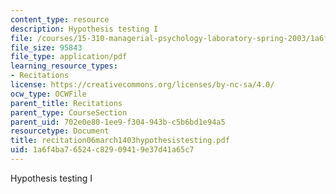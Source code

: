 ```yaml
---
content_type: resource
description: Hypothesis testing I
file: /courses/15-310-managerial-psychology-laboratory-spring-2003/1a6f4ba76524c82909419e37d41a65c7_recitation06march1403hypothesistesting.pdf
file_size: 95843
file_type: application/pdf
learning_resource_types:
- Recitations
license: https://creativecommons.org/licenses/by-nc-sa/4.0/
ocw_type: OCWFile
parent_title: Recitations
parent_type: CourseSection
parent_uid: 702e0e80-1ee9-f304-943b-c5b6bd1e94a5
resourcetype: Document
title: recitation06march1403hypothesistesting.pdf
uid: 1a6f4ba7-6524-c829-0941-9e37d41a65c7
---
```

Hypothesis testing I